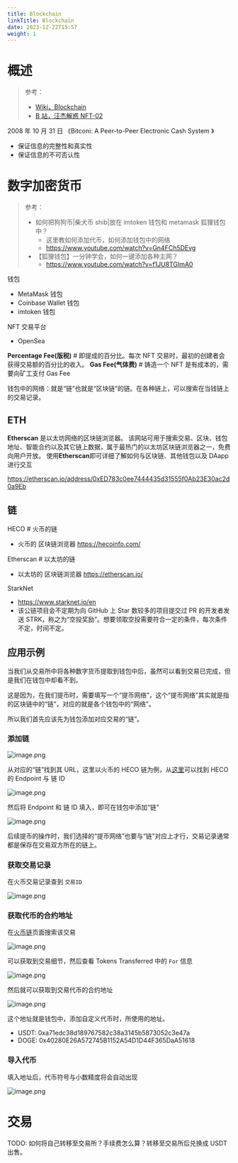 ```yaml
---
title: Blockchain
linkTitle: Blockchain
date: 2023-12-22T15:57
weight: 1
---
```


# 概述

> 参考：
> 
> - [Wiki，Blockchain](https://en.wikipedia.org/wiki/Blockchain)
> - [B 站，汪杰解惑 NFT-02](https://www.bilibili.com/video/BV1T34y117Y9)

2008 年 10 月 31 日 《Bitconi: A Peer-to-Peer Electronic Cash System 》

- 保证信息的完整性和真实性
- 保证信息的不可否认性

# 数字加密货币

> 参考：
> 
> - 如何把狗狗币|柴犬币 shib|放在 imtoken 钱包和 metamask 狐狸钱包中？
>   - 这里教如何添加代币，如何添加钱包中的网络
>   - <https://www.youtube.com/watch?v=Gn4FCh5DEvg>
> - 【狐狸钱包】一分钟学会，如何一键添加各种主网？
>   - <https://www.youtube.com/watch?v=f1JU8TGImA0>

钱包

- MetaMask 钱包
- Coinbase Wallet 钱包
- imtoken 钱包

NFT 交易平台

- OpenSea

**Percentage Fee(版税)** # 即提成的百分比。每次 NFT 交易时，最初的创建者会获得交易额的百分比的收入。
**Gas Fee(气体费)** # 铸造一个 NFT 是有成本的，需要向矿工支付 Gas Fee

钱包中的网络：就是“链”也就是“区块链”的链。在各种链上，可以搜索在当钱链上的交易记录。

## ETH

**Etherscan** 是以太坊网络的区块链浏览器。 该网站可用于搜索交易、区块、钱包地址、智能合约以及其它链上数据，属于最热门的以太坊区块链浏览器之一，免费向用户开放。 使用**Etherscan**即可详细了解如何与区块链、其他钱包以及 DAapp 进行交互

<https://etherscan.io/address/0xED783c0ee7444435d31555f0Ab23E30ac2d0a9Eb>

## 链

HECO # 火币的链

  - 火币的 区块链浏览器 https://hecoinfo.com/

Etherscan # 以太坊的链

  - 以太坊的 区块链浏览器 https://etherscan.io/

StarkNet

- https://www.starknet.io/en
- 该公链项目会不定期为向 GitHub 上 Star 数较多的项目提交过 PR 的开发者发送 STRK，称之为“空投奖励”。想要领取空投需要符合一定的条件，每次条件不定，时间不定。

## 应用示例

当我们从交易所中将各种数字货币提取到钱包中后，虽然可以看到交易已完成，但是我们在钱包中却看不到。

这是因为，在我们提币时，需要填写一个“提币网络”，这个“提币网络”其实就是指的区块链中的“链”，对应的就是各个钱包中的“网络”。

所以我们首先应该先为钱包添加对应交易的“链”。

### 添加链

![image.png](https://notes-learning.oss-cn-beijing.aliyuncs.com/lddbaw/1647499683695-dd622c13-b54a-4ff3-b643-63f616244c4e.png)

从对应的“链”找到其 URL，这里以火币的 HECO 链为例，从[这里](https://hecoinfo.com/apis#rpc)可以找到 HECO 的 Endpoint 与 链 ID

![image.png](https://notes-learning.oss-cn-beijing.aliyuncs.com/lddbaw/1647499855988-a4357488-abd5-436f-abb8-805f64774e9f.png)

然后将 Endpoint 和 链 ID 填入，即可在钱包中添加“链”

![image.png](https://notes-learning.oss-cn-beijing.aliyuncs.com/lddbaw/1647499879301-9ec3af5b-4d36-495b-ade5-41710057a624.png)

后续提币的操作时，我们选择的“提币网络”也要与“链”对应上才行，交易记录通常都是保存在交易双方所在的链上。

### 获取交易记录

在火币交易记录查到 `交易ID`

![image.png](https://notes-learning.oss-cn-beijing.aliyuncs.com/lddbaw/1647498496139-aa024459-ea29-47f5-b918-400007cd2539.png)

### 获取代币的合约地址

在[火币链](https://hecoinfo.com/)页面搜索该交易

![image.png](https://notes-learning.oss-cn-beijing.aliyuncs.com/lddbaw/1647498548140-52d38f6c-0e7b-4a3b-89d8-2907bea8d3c9.png)

可以获取到交易细节，然后查看 Tokens Transferred 中的 `For` 信息

![image.png](https://notes-learning.oss-cn-beijing.aliyuncs.com/lddbaw/1647498734107-01e68293-ec25-4b4d-9db8-1c5ca84a8552.png)

然后就可以获取到交易代币的合约地址

![image.png](https://notes-learning.oss-cn-beijing.aliyuncs.com/lddbaw/1647498797213-df1d9e0c-c2b7-466c-8936-58f930d053ab.png)

这个地址就是钱包中，添加自定义代币时，所使用的地址。

- USDT: 0xa71edc38d189767582c38a3145b5873052c3e47a
- DOGE: 0x40280E26A572745B1152A54D1D44F365DaA51618

### 导入代币

填入地址后，代币符号与小数精度将会自动出现

![image.png](https://notes-learning.oss-cn-beijing.aliyuncs.com/lddbaw/1647498857327-a04a31ff-ff5c-4e32-8809-8bcc8582bdd2.png)
# 交易

TODO: 如何将自己转移至交易所？手续费怎么算？转移至交易所后兑换成 USDT 出售。